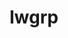 ---
title: "lwgrp"
layout: cache
categories: [package, develop-2024-02-18]
meta: {"versions": ["1.0.5"], "compilers": ["cce@=15.0.1", "gcc@=10.3.0", "gcc@=11.4.0", "gcc@=7.5.0", "gcc@=9.4.0", "oneapi@=2024.0.0"], "oss": ["rhel8", "sle_hpc15", "ubuntu18.04", "ubuntu20.04", "ubuntu22.04"], "platforms": ["linux"], "targets": ["neoverse_v1", "neoverse_v2", "ppc64le", "x86_64_v3", "x86_64_v4", "zen4"], "stacks": ["e4s", "e4s-cray-rhel", "e4s-cray-sles", "e4s-neoverse-v2", "e4s-neoverse_v1", "e4s-oneapi", "e4s-power", "radiuss", "root", "tutorial"], "num_specs": 9, "num_specs_by_stack": {"e4s-cray-rhel": 1, "root": 9, "e4s-cray-sles": 1, "radiuss": 1, "e4s-neoverse_v1": 1, "e4s-power": 1, "e4s": 1, "e4s-neoverse-v2": 1, "tutorial": 1, "e4s-oneapi": 1}}
spec_details: [{"hash": "depiechux4d5gp4ilv2dkuccvn6hmtlb", "compiler": "cce@=15.0.1", "versions": ["1.0.5"], "os": "rhel8", "platform": "linux", "target": "zen4", "variants": ["build_system=autotools", "+shared"], "stacks": ["e4s-cray-rhel", "root"], "size": "-", "tarball": "https://binaries.spack.io/releases/develop-2024-02-18/build_cache/linux-rhel8-zen4/cce-15.0.1/lwgrp-1.0.5/linux-rhel8-zen4-cce-15.0.1-lwgrp-1.0.5-depiechux4d5gp4ilv2dkuccvn6hmtlb.spack"}, {"hash": "fywdyrsf4r4otmd4qrzjwvaaka7q7ags", "compiler": "gcc@=10.3.0", "versions": ["1.0.5"], "os": "sle_hpc15", "platform": "linux", "target": "x86_64_v4", "variants": ["build_system=autotools", "+shared"], "stacks": ["root", "e4s-cray-sles"], "size": "-", "tarball": "https://binaries.spack.io/releases/develop-2024-02-18/build_cache/linux-sle_hpc15-x86_64_v4/gcc-10.3.0/lwgrp-1.0.5/linux-sle_hpc15-x86_64_v4-gcc-10.3.0-lwgrp-1.0.5-fywdyrsf4r4otmd4qrzjwvaaka7q7ags.spack"}, {"hash": "pg3hbf2gw5v3ej25rxwbqxs4n6qhi6rp", "compiler": "gcc@=7.5.0", "versions": ["1.0.5"], "os": "ubuntu18.04", "platform": "linux", "target": "x86_64_v3", "variants": ["build_system=autotools", "+shared"], "stacks": ["radiuss", "root"], "size": "-", "tarball": "https://binaries.spack.io/releases/develop-2024-02-18/build_cache/linux-ubuntu18.04-x86_64_v3/gcc-7.5.0/lwgrp-1.0.5/linux-ubuntu18.04-x86_64_v3-gcc-7.5.0-lwgrp-1.0.5-pg3hbf2gw5v3ej25rxwbqxs4n6qhi6rp.spack"}, {"hash": "p6wypcxu4332at4ijt34lpxoanqh5jgp", "compiler": "gcc@=11.4.0", "versions": ["1.0.5"], "os": "ubuntu20.04", "platform": "linux", "target": "neoverse_v1", "variants": ["build_system=autotools", "+shared"], "stacks": ["root", "e4s-neoverse_v1"], "size": "-", "tarball": "https://binaries.spack.io/releases/develop-2024-02-18/build_cache/linux-ubuntu20.04-neoverse_v1/gcc-11.4.0/lwgrp-1.0.5/linux-ubuntu20.04-neoverse_v1-gcc-11.4.0-lwgrp-1.0.5-p6wypcxu4332at4ijt34lpxoanqh5jgp.spack"}, {"hash": "557ijasph5rdacqf5mhcuwxf3gzmvobg", "compiler": "gcc@=9.4.0", "versions": ["1.0.5"], "os": "ubuntu20.04", "platform": "linux", "target": "ppc64le", "variants": ["build_system=autotools", "+shared"], "stacks": ["e4s-power", "root"], "size": "-", "tarball": "https://binaries.spack.io/releases/develop-2024-02-18/build_cache/linux-ubuntu20.04-ppc64le/gcc-9.4.0/lwgrp-1.0.5/linux-ubuntu20.04-ppc64le-gcc-9.4.0-lwgrp-1.0.5-557ijasph5rdacqf5mhcuwxf3gzmvobg.spack"}, {"hash": "rd5aum54pmgzmwuq5e2utwuwh7wcc3dk", "compiler": "gcc@=11.4.0", "versions": ["1.0.5"], "os": "ubuntu20.04", "platform": "linux", "target": "x86_64_v3", "variants": ["build_system=autotools", "+shared"], "stacks": ["e4s", "root"], "size": "-", "tarball": "https://binaries.spack.io/releases/develop-2024-02-18/build_cache/linux-ubuntu20.04-x86_64_v3/gcc-11.4.0/lwgrp-1.0.5/linux-ubuntu20.04-x86_64_v3-gcc-11.4.0-lwgrp-1.0.5-rd5aum54pmgzmwuq5e2utwuwh7wcc3dk.spack"}, {"hash": "pfpoppoagmjupmt2ksg4tv6k4bdnvvjm", "compiler": "gcc@=11.4.0", "versions": ["1.0.5"], "os": "ubuntu22.04", "platform": "linux", "target": "neoverse_v2", "variants": ["build_system=autotools", "+shared"], "stacks": ["root", "e4s-neoverse-v2"], "size": "-", "tarball": "https://binaries.spack.io/releases/develop-2024-02-18/build_cache/linux-ubuntu22.04-neoverse_v2/gcc-11.4.0/lwgrp-1.0.5/linux-ubuntu22.04-neoverse_v2-gcc-11.4.0-lwgrp-1.0.5-pfpoppoagmjupmt2ksg4tv6k4bdnvvjm.spack"}, {"hash": "w64524n7pys55zka6a3emo5hoim6ue6j", "compiler": "gcc@=11.4.0", "versions": ["1.0.5"], "os": "ubuntu22.04", "platform": "linux", "target": "x86_64_v3", "variants": ["build_system=autotools", "+shared"], "stacks": ["tutorial", "root"], "size": "-", "tarball": "https://binaries.spack.io/releases/develop-2024-02-18/build_cache/linux-ubuntu22.04-x86_64_v3/gcc-11.4.0/lwgrp-1.0.5/linux-ubuntu22.04-x86_64_v3-gcc-11.4.0-lwgrp-1.0.5-w64524n7pys55zka6a3emo5hoim6ue6j.spack"}, {"hash": "o5cqk56kowlv5hjlmkocnkf7yzzwsy54", "compiler": "oneapi@=2024.0.0", "versions": ["1.0.5"], "os": "ubuntu22.04", "platform": "linux", "target": "x86_64_v3", "variants": ["build_system=autotools", "+shared"], "stacks": ["e4s-oneapi", "root"], "size": "-", "tarball": "https://binaries.spack.io/releases/develop-2024-02-18/build_cache/linux-ubuntu22.04-x86_64_v3/oneapi-2024.0.0/lwgrp-1.0.5/linux-ubuntu22.04-x86_64_v3-oneapi-2024.0.0-lwgrp-1.0.5-o5cqk56kowlv5hjlmkocnkf7yzzwsy54.spack"}]
---